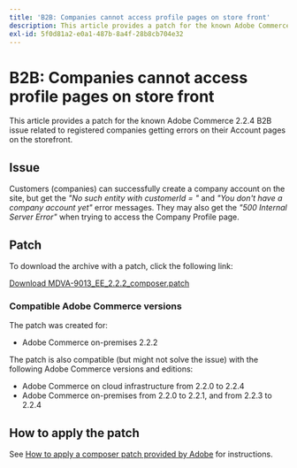 ```yaml
---
title: 'B2B: Companies cannot access profile pages on store front'
description: This article provides a patch for the known Adobe Commerce 2.2.4 B2B issue related to registered companies getting errors on their Account pages on the storefront.
exl-id: 5f0d81a2-e0a1-487b-8a4f-28b8cb704e32
---
```

# B2B: Companies cannot access profile pages on store front

This article provides a patch for the known Adobe Commerce 2.2.4 B2B issue related to registered companies getting errors on their Account pages on the storefront.

## Issue

Customers (companies) can successfully create a company account on the site, but get the *"No such entity with customerId = "* and *"You don't have a company account yet"* error messages. They may also get the *"500 Internal Server Error"* when trying to access the Company Profile page.

## Patch

To download the archive with a patch, click the following link:

 [Download MDVA-9013\_EE\_2.2.2\_composer.patch](assets/MDVA-9013_EE_2.2.2_composer.patch.zip)

### Compatible Adobe Commerce versions

The patch was created for:

* Adobe Commerce on-premises 2.2.2

The patch is also compatible (but might not solve the issue) with the following Adobe Commerce versions and editions:

* Adobe Commerce on cloud infrastructure from 2.2.0 to 2.2.4
* Adobe Commerce on-premises from 2.2.0 to 2.2.1, and from 2.2.3 to 2.2.4

## How to apply the patch

See [How to apply a composer patch provided by Adobe](/help/how-to/general/how-to-apply-a-composer-patch-provided-by-magento.md) for instructions.
